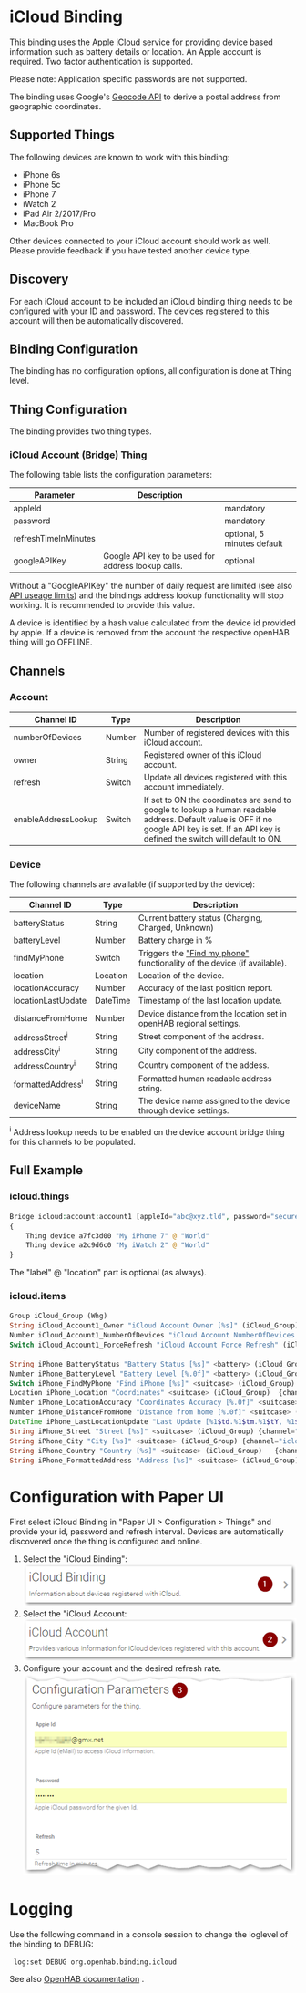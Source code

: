 # iCloud Binding

This binding uses the Apple [iCloud](https://www.apple.com/icloud/) service for providing device based information such as battery details or location.
An Apple account is required. Two factor authentication is supported.

Please note: Application specific passwords are not supported.

The binding uses Google's [Geocode API](https://developers.google.com/maps/documentation/geocoding/) to derive a postal address from geographic coordinates.

## Supported Things

The following devices are known to work with this binding:

* iPhone 6s
* iPhone 5c
* iPhone 7
* iWatch 2
* iPad Air 2/2017/Pro
* MacBook Pro

Other devices connected to your iCloud account should work as well.
Please provide feedback if you have tested another device type.

## Discovery

For each iCloud account to be included an iCloud binding thing needs to be configured with your ID and password.
The devices registered to this account will then be automatically discovered.

## Binding Configuration

The binding has no configuration options, all configuration is done at Thing level.

## Thing Configuration

The binding provides two thing types.

### iCloud Account (Bridge) Thing

The following table lists the configuration parameters:

| Parameter            | Description                                         |                             |
|----------------------|-----------------------------------------------------|-----------------------------|
| appleId              |                                                     | mandatory                   |
| password             |                                                     | mandatory                   |
| refreshTimeInMinutes |                                                     | optional, 5 minutes default |
| googleAPIKey         | Google API key to be used for address lookup calls. | optional                    |

Without a "GoogleAPIKey" the number of daily request are limited (see also [API useage limits](https://developers.google.com/maps/documentation/geocoding/usage-limitsv)) and the bindings address lookup functionality will stop working.
It is recommended to provide this value.

A device is identified by a hash value calculated from the device id provided by apple.
If a device is removed from the account the respective openHAB thing will go OFFLINE.

## Channels

### Account

| Channel ID          | Type   | Description                                                                                               |
|---------------------|--------|-----------------------------------------------------------------------------------------------------------|
| numberOfDevices     | Number | Number of registered devices with this iCloud account.                                                    |
| owner               | String | Registered owner of this iCloud account.                                                                  |
| refresh             | Switch | Update all devices registered with this account immediately.                                              |
| enableAddressLookup | Switch | If set to ON the coordinates are send to google to lookup a human readable address. Default value is OFF if no google API key is set. If an API key is defined the switch will default to ON. |

### Device

The following channels are available (if supported by the device):

| Channel ID                   | Type     | Description                                                                                                                                 |
|------------------------------|----------|---------------------------------------------------------------------------------------------------------------------------------------------|
| batteryStatus                | String   | Current battery status (Charging, Charged, Unknown)                                                                                         |
| batteryLevel                 | Number   | Battery charge in %                                                                                                                         |
| findMyPhone                  | Switch   | Triggers the ["Find my phone"](https://support.apple.com/explore/find-my-iphone-ipad-mac-watch) functionality of the device (if available). |
| location                     | Location | Location of the device.                                                                                                                     |
| locationAccuracy             | Number   | Accuracy of the last position report.                                                                                                       |
| locationLastUpdate           | DateTime | Timestamp of the last location update.                                                                                                      |
| distanceFromHome             | Number   | Device distance from the location set in openHAB regional settings.                                                                         |
| addressStreet<sup>i</sup>    | String   | Street component of the address.                                                                                                            |
| addressCity<sup>i</sup>      | String   | City component of the address.                                                                                                              |
| addressCountry<sup>i</sup>   | String   | Country component of the addess.                                                                                                            |
| formattedAddress<sup>i</sup> | String   | Formatted human readable address string.                                                                                                    |
| deviceName                   | String   | The device name assigned to the device through device settings.                                                                             |
<sup>i</sup> Address lookup needs to be enabled on the device account bridge thing for this channels to be populated.

## Full Example

### icloud.things

```php
Bridge icloud:account:account1 [appleId="abc@xyz.tld", password="secure", refreshTimeInMinutes=10]
{
    Thing device a7fc3d00 "My iPhone 7" @ "World"
    Thing device a2c9d6c0 "My iWatch 2" @ "World"
}
```

The "label" @ "location" part is optional (as always).

### icloud.items

```php
Group iCloud_Group (Whg)
String iCloud_Account1_Owner "iCloud Account Owner [%s]" (iCloud_Group) {channel="icloud:account:account1:Owner"}
Number iCloud_Account1_NumberOfDevices "iCloud Account NumberOfDevices [%d]" (iCloud_Group) {channel="icloud:account:account1:numberOfDevices"}
Switch iCloud_Account1_ForceRefresh "iCloud Account Force Refresh" (iCloud_Group) {channel="icloud:account:account1:refresh"}

String iPhone_BatteryStatus "Battery Status [%s]" <battery> (iCloud_Group)  {channel="icloud:device:account1:47fc3d00:batteryStatus"}
Number iPhone_BatteryLevel "Battery Level [%.0f]" <battery> (iCloud_Group) {channel="icloud:device:account1:47fc3d00:batteryLevel"}
Switch iPhone_FindMyPhone "Find iPhone [%s]" <suitcase> (iCloud_Group) {channel="icloud:device:account1:47fc3d00:findMyPhone"}
Location iPhone_Location "Coordinates" <suitcase> (iCloud_Group)  {channel="icloud:device:account1:47fc3d00:location"}
Number iPhone_LocationAccuracy "Coordinates Accuracy [%.0f]" <suitcase> (iCloud_Group){channel="icloud:device:account1:47fc3d00:locationAccuracy"}
Number iPhone_DistanceFromHome "Distance from home [%.0f]" <suitcase> (iCloud_Group){channel="icloud:device:account1:47fc3d00:distanceFromHome"}
DateTime iPhone_LastLocationUpdate "Last Update [%1$td.%1$tm.%1$tY, %1$tH:%1$tM]" <suitcase> (iCloud_Group) {channel="icloud:device:account1:47fc3d00:locationLastUpdate"}
String iPhone_Street "Street [%s]" <suitcase> (iCloud_Group) {channel="icloud:device:account1:47fc3d00:addressStreet"}
String iPhone_City "City [%s]" <suitcase> (iCloud_Group) {channel="icloud:device:account1:47fc3d00:addressCity"}
String iPhone_Country "Country [%s]" <suitcase> (iCloud_Group)   {channel="icloud:device:account1:47fc3d00:addressCountry"}
String iPhone_FormattedAddress "Address [%s]" <suitcase> (iCloud_Group) {channel="icloud:device:account1:47fc3d00:formattedAddress"}
```

# Configuration with Paper UI

First select iCloud Binding in "Paper UI > Configuration > Things" and provide your id, password and refresh interval. Devices are automatically discovered once the thing is configured and online.

1.  Select the "iCloud Binding": ![Select binding](./doc/Config_1.png "Step 1")
2.  Select the "iCloud Account: ![Select bridge](./doc/Config_2.png "Step 2") 
3.  Configure your account and the desired refresh rate. ![Configure](./doc/Config_3.png "Step 3") 

# Logging

Use the following command in a console session to change the loglevel of the binding to DEBUG:

```
 log:set DEBUG org.openhab.binding.icloud
```

See also [OpenHAB documentation](http://docs.openhab.org/administration/logging.html) .